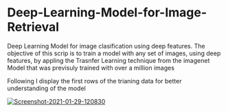 # Deep-Learning-Model-for-Image-Retrieval
Deep Learning Model for image clasification using deep features. 
The objective of this scrip is to train a model with any set of images, using deep features, by appling the Trasnfer Learning technique from the imagenet Model that was previsuly trained with over a million images

Following I display the first rows of the trianing data for better understanding of the model 

<a href="https://ibb.co/sQb4WsZ"><img src="https://i.ibb.co/1K7NzRk/Screenshot-2021-01-29-120830.png" alt="Screenshot-2021-01-29-120830" border="0"></a>
